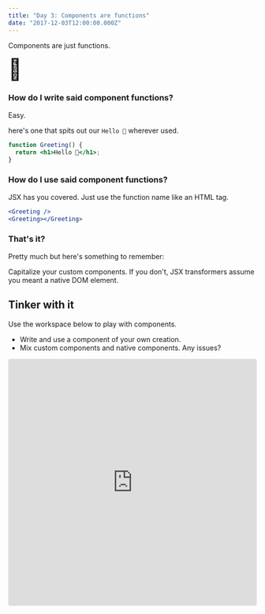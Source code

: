 ```yaml
---
title: "Day 3: Components are functions"
date: "2017-12-03T12:00:00.000Z"
---
```


<div class="measure">

Components are just functions.

<span style="font-size: 3em">🤯</span>

### How do I write said component functions?
Easy.

here's one that spits out our `Hello 🎄` wherever used.

```jsx
function Greeting() {
  return <h1>Hello 🎄</h1>;
}
```

### How do I use said component functions?

JSX has you covered.
Just use the function name like an HTML tag.

```jsx
<Greeting />
<Greeting></Greeting>
```

### That's it?

Pretty much but here's something to remember:

Capitalize your custom components.
If you don't, JSX transformers assume you meant a native DOM element.

## Tinker with it

Use the workspace below to play with components.

* Write and use a component of your own creation.
* Mix custom components and native components. Any issues?

</div>

<iframe src="https://codesandbox.io/embed/4jr7znmkm9" style="width:100%; height:500px; border:0; border-radius: 4px; overflow:hidden;" sandbox="allow-modals allow-forms allow-popups allow-scripts allow-same-origin"></iframe>